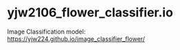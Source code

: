 # yjw2106_flower_classifier.io
Image Classification model: https://yjw224.github.io/image_classifier_flower/
